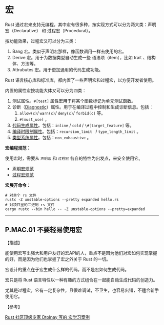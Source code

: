 # 宏

Rust  通过宏来支持元编程。其中宏有很多种，按实现方式可以分为两大类：声明宏（Declarative） 和 过程宏（Procedural）。

按功能效果，过程宏又可以分为三类：

1.  Bang 宏。类似于声明宏那样，像函数调用一样去使用的宏。
2. Derive 宏。用于为数据类型自动生成一些 语法项（item），比如 trait 、结构体、方法等。
3. Attrubutes 宏。用于更加通用的代码生成功能。

Rust 语言核心库和标准库，都内置了一些声明宏和过程宏，以方便开发者使用。

内置的属性宏按功能大体又可以分为四类：

1. 测试属性。`#[test]` 属性宏用于将某个函数标记为单元测试函数。
2. 诊断（[Diagnostic](https://doc.rust-lang.org/reference/attributes/diagnostics.html#diagnostic-attributes)）属性。用于在编译过程中控制和生成诊断信息。包括：
   1. `allow(c)`/ `warn(c)`/ `deny(c)`/ `forbid(c)`  等。
   2. `#[must_use]` 。
3. [代码生成属性](https://doc.rust-lang.org/reference/attributes/codegen.html)。包括：`inline` / `cold` / `\#[target_feature]` 等。
4. [编译时限制属性](https://doc.rust-lang.org/reference/attributes/limits.html)。包括：`recursion_limit ` / `type_length_limit` 。
5. [类型系统属性](https://doc.rust-lang.org/reference/attributes/type_system.html)。包括：`non_exhaustive` 。

**宏编程规范：**

使用宏时，需要从 `声明宏` 和 `过程宏` 各自的特性为出发点，来安全使用它。

- [声明宏规范](./macros/declarative.md)
- [过程宏规范](./macros/procedural.md)

**宏展开命令：**

```text
# 对单个 rs 文件
rustc -Z unstable-options --pretty expanded hello.rs
# 对项目里的二进制 rs 文件
cargo rustc --bin hello -- -Z unstable-options --pretty=expanded
```

---

## P.MAC.01  不要轻易使用宏

【描述】

能使用宏写出强大和用户友好的宏API的人，重点不是因为他们对宏如何实现掌握的好，而是因为他们也掌握了宏之外关于 Rust 的一切。

宏设计的重点在于宏生成什么样的代码，而不是宏如何生成代码。

宏只是将 Rust 语言特性以一种有趣的方式组合在一起能自动生成代码的创造力。

尤其是过程宏，它有一定复杂性，且很难调试，不卫生，也容易出错，不适合新手使用它。

【参考】

[Rust 社区顶级专家 Dtolnay 写的 宏学习案例 ](https://github.com/dtolnay/case-studies)
